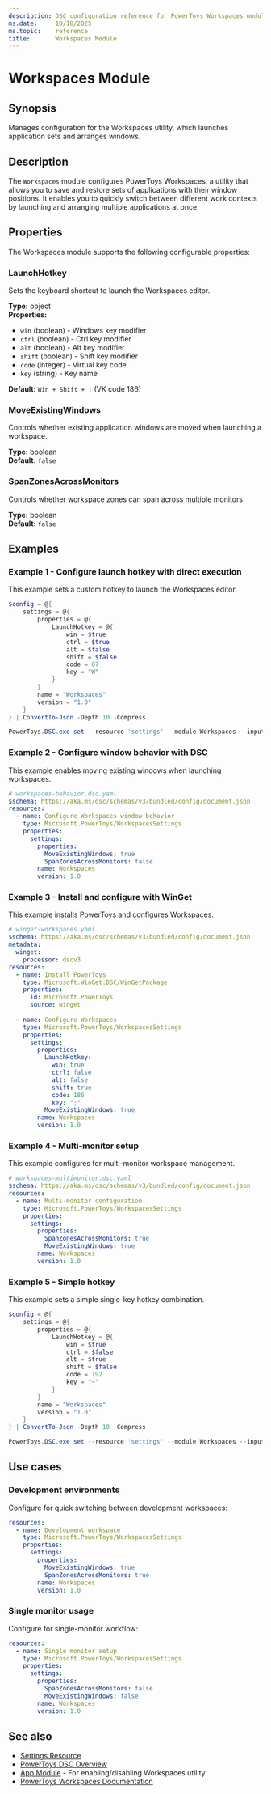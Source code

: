 ```yaml
---
description: DSC configuration reference for PowerToys Workspaces module
ms.date:     10/18/2025
ms.topic:    reference
title:       Workspaces Module
---
```


# Workspaces Module

## Synopsis

Manages configuration for the Workspaces utility, which launches application sets and arranges windows.

## Description

The `Workspaces` module configures PowerToys Workspaces, a utility that allows you to save and restore sets of applications with their window positions. It enables you to quickly switch between different work contexts by launching and arranging multiple applications at once.

## Properties

The Workspaces module supports the following configurable properties:

### LaunchHotkey

Sets the keyboard shortcut to launch the Workspaces editor.

**Type:** object  
**Properties:**
- `win` (boolean) - Windows key modifier
- `ctrl` (boolean) - Ctrl key modifier
- `alt` (boolean) - Alt key modifier
- `shift` (boolean) - Shift key modifier
- `code` (integer) - Virtual key code
- `key` (string) - Key name

**Default:** `Win + Shift + ;` (VK code 186)

### MoveExistingWindows

Controls whether existing application windows are moved when launching a workspace.

**Type:** boolean  
**Default:** `false`

### SpanZonesAcrossMonitors

Controls whether workspace zones can span across multiple monitors.

**Type:** boolean  
**Default:** `false`

## Examples

### Example 1 - Configure launch hotkey with direct execution

This example sets a custom hotkey to launch the Workspaces editor.

```powershell
$config = @{
    settings = @{
        properties = @{
            LaunchHotkey = @{
                win = $true
                ctrl = $true
                alt = $false
                shift = $false
                code = 87
                key = "W"
            }
        }
        name = "Workspaces"
        version = "1.0"
    }
} | ConvertTo-Json -Depth 10 -Compress

PowerToys.DSC.exe set --resource 'settings' --module Workspaces --input $config
```

### Example 2 - Configure window behavior with DSC

This example enables moving existing windows when launching workspaces.

```yaml
# workspaces-behavior.dsc.yaml
$schema: https://aka.ms/dsc/schemas/v3/bundled/config/document.json
resources:
  - name: Configure Workspaces window behavior
    type: Microsoft.PowerToys/WorkspacesSettings
    properties:
      settings:
        properties:
          MoveExistingWindows: true
          SpanZonesAcrossMonitors: false
        name: Workspaces
        version: 1.0
```

### Example 3 - Install and configure with WinGet

This example installs PowerToys and configures Workspaces.

```yaml
# winget-workspaces.yaml
$schema: https://aka.ms/dsc/schemas/v3/bundled/config/document.json
metadata:
  winget:
    processor: dscv3
resources:
  - name: Install PowerToys
    type: Microsoft.WinGet.DSC/WinGetPackage
    properties:
      id: Microsoft.PowerToys
      source: winget
  
  - name: Configure Workspaces
    type: Microsoft.PowerToys/WorkspacesSettings
    properties:
      settings:
        properties:
          LaunchHotkey:
            win: true
            ctrl: false
            alt: false
            shift: true
            code: 186
            key: ";"
          MoveExistingWindows: true
        name: Workspaces
        version: 1.0
```

### Example 4 - Multi-monitor setup

This example configures for multi-monitor workspace management.

```yaml
# workspaces-multimonitor.dsc.yaml
$schema: https://aka.ms/dsc/schemas/v3/bundled/config/document.json
resources:
  - name: Multi-monitor configuration
    type: Microsoft.PowerToys/WorkspacesSettings
    properties:
      settings:
        properties:
          SpanZonesAcrossMonitors: true
          MoveExistingWindows: true
        name: Workspaces
        version: 1.0
```

### Example 5 - Simple hotkey

This example sets a simple single-key hotkey combination.

```powershell
$config = @{
    settings = @{
        properties = @{
            LaunchHotkey = @{
                win = $true
                ctrl = $false
                alt = $true
                shift = $false
                code = 192
                key = "~"
            }
        }
        name = "Workspaces"
        version = "1.0"
    }
} | ConvertTo-Json -Depth 10 -Compress

PowerToys.DSC.exe set --resource 'settings' --module Workspaces --input $config
```

## Use cases

### Development environments

Configure for quick switching between development workspaces:

```yaml
resources:
  - name: Development workspace
    type: Microsoft.PowerToys/WorkspacesSettings
    properties:
      settings:
        properties:
          MoveExistingWindows: true
          SpanZonesAcrossMonitors: true
        name: Workspaces
        version: 1.0
```

### Single monitor usage

Configure for single-monitor workflow:

```yaml
resources:
  - name: Single monitor setup
    type: Microsoft.PowerToys/WorkspacesSettings
    properties:
      settings:
        properties:
          SpanZonesAcrossMonitors: false
          MoveExistingWindows: false
        name: Workspaces
        version: 1.0
```

## See also

- [Settings Resource][01]
- [PowerToys DSC Overview][02]
- [App Module][03] - For enabling/disabling Workspaces utility
- [PowerToys Workspaces Documentation][04]

<!-- Link reference definitions -->
[01]: ../settings-resource.md
[02]: ../overview.md
[03]: ./App.md
[04]: https://learn.microsoft.com/windows/powertoys/workspaces
